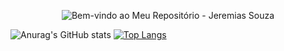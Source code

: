 <p align="center">
  <img src="https://raw.githubusercontent.com/username/repository/main/animated-header.svg" alt="Bem-vindo ao Meu Repositório - Jeremias Souza">
</p>


![Anurag's GitHub stats](https://github-readme-stats.vercel.app/api?username=Jeremias-Souza&show_icons=true&theme=transparent)
[![Top Langs](https://github-readme-stats.vercel.app/api/top-langs/?username=Jeremias-Souza&layout=donut-vertical)](https://github.com/Jeremias-Souza/github-readme-stats)


